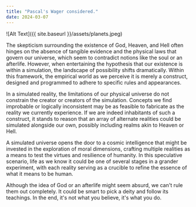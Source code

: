 ```yaml
---
title: "Pascal's Wager considered."
date: 2024-03-07
---
```


![Alt Text]({{ site.baseurl }}/assets/planets.jpeg)

The skepticism surrounding the existence of God, Heaven, and Hell often hinges on the absence of tangible evidence   and the physical laws that govern our universe, which seem to contradict notions like the soul or an afterlife.        However, when entertaining the hypothesis that our existence is within a simulation, the landscape of possibility      shifts dramatically. Within this framework, the empirical world as we perceive it is merely a construct, designed and  programmed to adhere to specific rules and appearances.

In a simulated reality, the limitations of our physical universe do not constrain the creator or creators of the       simulation. Concepts we find improbable or logically inconsistent may be as feasible to fabricate as the reality we    currently experience. If we are indeed inhabitants of such a construct, it stands to reason that an array of alternate realities could be simulated alongside our own, possibly including realms akin to Heaven or Hell.

A simulated universe opens the door to a cosmic intelligence that might be invested in the exploration of moral        dimensions, crafting multiple realities as a means to test the virtues and resilience of humanity. In this speculative scenario, life as we know it could be one of several stages in a grander experiment, with each reality serving as a    crucible to refine the essence of what it means to be human.

Although the idea of God or an afterlife might seem absurd, we can't rule them out completely. It could be smart to    pick a deity and follow its teachings. In the end, it's not what you believe, it's what you do. 

